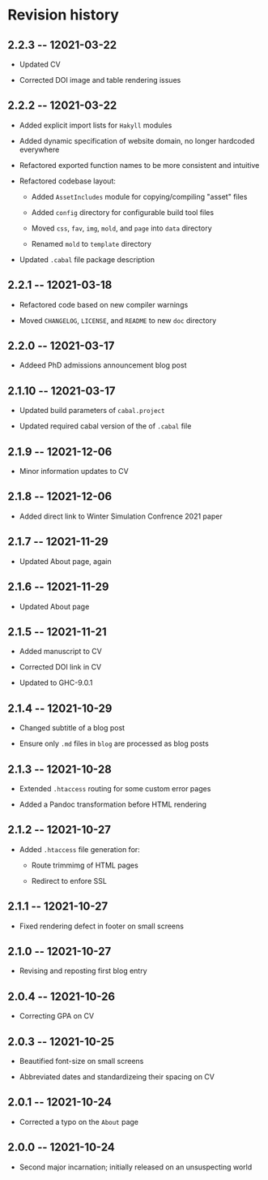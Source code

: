 # Revision history


## 2.2.3 -- 12021-03-22

  * Updated CV

  * Corrected DOI image and table rendering issues


## 2.2.2 -- 12021-03-22

  * Added explicit import lists for `Hakyll` modules

  * Added dynamic specification of website domain, no longer hardcoded everywhere

  * Refactored exported function names to be more consistent and intuitive

  * Refactored codebase layout:

    - Added `AssetIncludes` module for copying/compiling "asset" files

    - Added `config` directory for configurable build tool files

    - Moved `css`, `fav`, `img`, `mold`, and `page` into `data` directory

    - Renamed `mold` to `template` directory

  * Updated `.cabal` file package description


## 2.2.1 -- 12021-03-18

  * Refactored code based on new compiler warnings

  * Moved `CHANGELOG`, `LICENSE`, and `README` to new `doc` directory


## 2.2.0 -- 12021-03-17

  * Addeed PhD admissions announcement blog post


## 2.1.10 -- 12021-03-17

  * Updated build parameters of `cabal.project`

  * Updated required cabal version of the of `.cabal` file


## 2.1.9 -- 12021-12-06

  * Minor information updates to CV


## 2.1.8 -- 12021-12-06

  * Added direct link to Winter Simulation Confrence 2021 paper


## 2.1.7 -- 12021-11-29

  * Updated About page, again


## 2.1.6 -- 12021-11-29

  * Updated About page


## 2.1.5 -- 12021-11-21

  * Added manuscript to CV

  * Corrected DOI link in CV

  * Updated to GHC-9.0.1


## 2.1.4 -- 12021-10-29

  * Changed subtitle of a blog post

  * Ensure only `.md` files in `blog` are processed as blog posts


## 2.1.3 -- 12021-10-28

  * Extended `.htaccess` routing for some custom error pages

  * Added a Pandoc transformation before HTML rendering


## 2.1.2 -- 12021-10-27

  * Added `.htaccess` file generation for:

    - Route trimmimg of HTML pages

    - Redirect to enfore SSL


## 2.1.1 -- 12021-10-27

  * Fixed rendering defect in footer on small screens


## 2.1.0 -- 12021-10-27

  * Revising and reposting first blog entry


## 2.0.4 -- 12021-10-26

  * Correcting GPA on CV


## 2.0.3 -- 12021-10-25

  * Beautified font-size on small screens

  * Abbreviated dates and standardizeing their spacing on CV


## 2.0.1 -- 12021-10-24

  * Corrected a typo on the `About` page


## 2.0.0 -- 12021-10-24

  * Second major incarnation; initially released on an unsuspecting world
